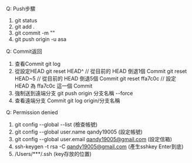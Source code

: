 Q: Push步驟
1. git status
2. git add .
3. git commit -m ""
4. git push origin -u asa

Q: Commit返回
1. 查看Commit
 git log 
2. 從設定HEAD
 git reset HEAD^ // 從目前的 HEAD 倒退1個 Commit
 git reset HEAD~5 // 從目前的 HEAD 倒退5個 Commit
 git reset ffa7c0c // 設定 HEAD 為 ffa7c0c 這一個 Commit
3. 強制送到遠端分支
 git push origin 分支名稱 --force
4. 查看遠端分支 Commit
 git log origin/分支名稱

Q: Permission denied
1. git config --global --list (檢查帳號)
2. git config --global user.name qandy19005 (設定帳號)
3. git config --global user.email qandy19005@gmail.com (設定信箱)
4. ssh-keygen -t rsa -C qandy19005@gmail.com (產生sshkey Enter到底)
5. /Users/***/.ssh (key存放的位置)
